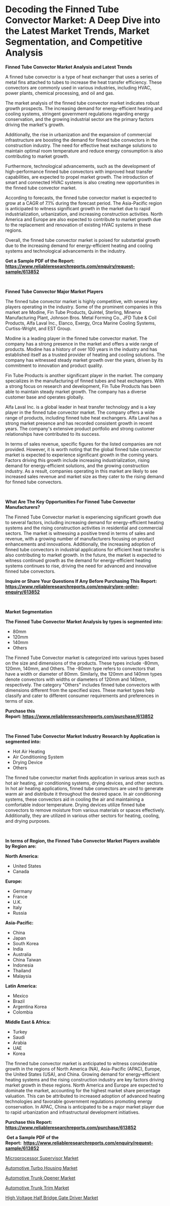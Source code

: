 <p><h1>Decoding the Finned Tube Convector Market: A Deep Dive into the Latest Market Trends, Market Segmentation, and Competitive Analysis</h1></p><p><strong>Finned Tube Convector Market Analysis and Latest Trends</strong></p>
<p><p>A finned tube convector is a type of heat exchanger that uses a series of metal fins attached to tubes to increase the heat transfer efficiency. These convectors are commonly used in various industries, including HVAC, power plants, chemical processing, and oil and gas.</p><p>The market analysis of the finned tube convector market indicates robust growth prospects. The increasing demand for energy-efficient heating and cooling systems, stringent government regulations regarding energy conservation, and the growing industrial sector are the primary factors driving the market's growth.</p><p>Additionally, the rise in urbanization and the expansion of commercial infrastructure are boosting the demand for finned tube convectors in the construction industry. The need for effective heat exchange solutions to maintain optimal room temperature and reduce energy consumption is also contributing to market growth.</p><p>Furthermore, technological advancements, such as the development of high-performance finned tube convectors with improved heat transfer capabilities, are expected to propel market growth. The introduction of smart and connected HVAC systems is also creating new opportunities in the finned tube convector market.</p><p>According to forecasts, the finned tube convector market is expected to grow at a CAGR of 7.1% during the forecast period. The Asia-Pacific region is anticipated to witness significant growth in the market due to rapid industrialization, urbanization, and increasing construction activities. North America and Europe are also expected to contribute to market growth due to the replacement and renovation of existing HVAC systems in these regions.</p><p>Overall, the finned tube convector market is poised for substantial growth due to the increasing demand for energy-efficient heating and cooling systems and technological advancements in the industry.</p></p>
<p><strong>Get a Sample PDF of the Report:&nbsp; <a href="https://www.reliableresearchreports.com/enquiry/request-sample/613852">https://www.reliableresearchreports.com/enquiry/request-sample/613852</a></strong></p>
<p>&nbsp;</p>
<p><strong>Finned Tube Convector Major Market Players</strong></p>
<p><p>The finned tube convector market is highly competitive, with several key players operating in the industry. Some of the prominent companies in this market are Modine, Fin Tube Products, Quintel, Sterling, Minerva Manufacturing Plant, Johnson Bros. Metal Forming Co., JFD Tube & Coil Products, Alfa Laval Inc., Elanco, Exergy, Orca Marine Cooling Systems, Curtiss-Wright, and EST Group.</p><p>Modine is a leading player in the finned tube convector market. The company has a strong presence in the market and offers a wide range of products. Modine has a history of over 100 years in the industry and has established itself as a trusted provider of heating and cooling solutions. The company has witnessed steady market growth over the years, driven by its commitment to innovation and product quality.</p><p>Fin Tube Products is another significant player in the market. The company specializes in the manufacturing of finned tubes and heat exchangers. With a strong focus on research and development, Fin Tube Products has been able to maintain steady market growth. The company has a diverse customer base and operates globally.</p><p>Alfa Laval Inc. is a global leader in heat transfer technology and is a key player in the finned tube convector market. The company offers a wide range of products, including finned tube heat exchangers. Alfa Laval has a strong market presence and has recorded consistent growth in recent years. The company's extensive product portfolio and strong customer relationships have contributed to its success.</p><p>In terms of sales revenue, specific figures for the listed companies are not provided. However, it is worth noting that the global finned tube convector market is expected to experience significant growth in the coming years. Factors driving this growth include increasing industrialization, rising demand for energy-efficient solutions, and the growing construction industry. As a result, companies operating in this market are likely to see increased sales revenue and market size as they cater to the rising demand for finned tube convectors.</p></p>
<p>&nbsp;</p>
<p><strong>What Are The Key Opportunities For Finned Tube Convector Manufacturers?</strong></p>
<p><p>The Finned Tube Convector market is experiencing significant growth due to several factors, including increasing demand for energy-efficient heating systems and the rising construction activities in residential and commercial sectors. The market is witnessing a positive trend in terms of sales and revenue, with a growing number of manufacturers focusing on product enhancements and innovations. Additionally, the increasing adoption of finned tube convectors in industrial applications for efficient heat transfer is also contributing to market growth. In the future, the market is expected to witness continued growth as the demand for energy-efficient heating systems continues to rise, driving the need for advanced and innovative finned tube convectors.</p></p>
<p><strong>Inquire or Share Your Questions If Any Before Purchasing This Report: <a href="https://www.reliableresearchreports.com/enquiry/pre-order-enquiry/613852">https://www.reliableresearchreports.com/enquiry/pre-order-enquiry/613852</a></strong></p>
<p>&nbsp;</p>
<p><strong>Market Segmentation</strong></p>
<p><strong>The Finned Tube Convector Market Analysis by types is segmented into:</strong></p>
<p><ul><li>80mm</li><li>120mm</li><li>140mm</li><li>Others</li></ul></p>
<p><p>The Finned Tube Convector market is categorized into various types based on the size and dimensions of the products. These types include -80mm, 120mm, 140mm, and Others. The -80mm type refers to convectors that have a width or diameter of 80mm. Similarly, the 120mm and 140mm types denote convectors with widths or diameters of 120mm and 140mm, respectively. The category "Others" includes finned tube convectors with dimensions different from the specified sizes. These market types help classify and cater to different consumer requirements and preferences in terms of size.</p></p>
<p><strong>Purchase this Report:&nbsp;<a href="https://www.reliableresearchreports.com/purchase/613852">https://www.reliableresearchreports.com/purchase/613852</a></strong></p>
<p>&nbsp;</p>
<p><strong>The Finned Tube Convector Market Industry Research by Application is segmented into:</strong></p>
<p><ul><li>Hot Air Heating</li><li>Air Conditioning System</li><li>Drying Device</li><li>Others</li></ul></p>
<p><p>The finned tube convector market finds application in various areas such as hot air heating, air conditioning systems, drying devices, and other sectors. In hot air heating applications, finned tube convectors are used to generate warm air and distribute it throughout the desired space. In air conditioning systems, these convectors aid in cooling the air and maintaining a comfortable indoor temperature. Drying devices utilize finned tube convectors to remove moisture from various materials or spaces effectively. Additionally, they are utilized in various other sectors for heating, cooling, and drying purposes.</p></p>
<p>&nbsp;</p>
<p><strong>In terms of Region, the Finned Tube Convector Market Players available by Region are:</strong></p>
<p>
    <p> <strong> North America: </strong>
        <ul>
            <li>United States</li>
            <li>Canada</li>
        </ul>
        </p> 
    <p> <strong> Europe: </strong>
        <ul>
            <li>Germany</li>
            <li>France</li>
            <li>U.K.</li>
            <li>Italy</li>
            <li>Russia</li>
        </ul>
        </p> 
    <p> <strong> Asia-Pacific: </strong>
        <ul>
            <li>China</li>
            <li>Japan</li>
            <li>South Korea</li>
            <li>India</li>
            <li>Australia</li>
            <li>China Taiwan</li>
            <li>Indonesia</li>
            <li>Thailand</li>
            <li>Malaysia</li>
        </ul>
        </p> 
    <p> <strong> Latin America: </strong>
        <ul>
            <li>Mexico</li>
            <li>Brazil</li>
            <li>Argentina Korea</li>
            <li>Colombia</li>
        </ul>
        </p> 
    <p> <strong> Middle East & Africa: </strong>
        <ul>
            <li>Turkey</li>
            <li>Saudi</li>
            <li>Arabia</li>
            <li>UAE</li>
            <li>Korea</li>
        </ul>
    </p>
    </p>
<p><p>The finned tube convector market is anticipated to witness considerable growth in the regions of North America (NA), Asia-Pacific (APAC), Europe, the United States (USA), and China. Growing demand for energy-efficient heating systems and the rising construction industry are key factors driving market growth in these regions. North America and Europe are expected to dominate the market, accounting for the highest market share percentage valuation. This can be attributed to increased adoption of advanced heating technologies and favorable government regulations promoting energy conservation. In APAC, China is anticipated to be a major market player due to rapid urbanization and infrastructural development initiatives.</p></p>
<p><strong>Purchase this Report: <a href="https://www.reliableresearchreports.com/purchase/613852">https://www.reliableresearchreports.com/purchase/613852</a></strong></p>
<p>&nbsp;<strong>Get a Sample PDF of the Report:&nbsp;&nbsp;<a href="https://www.reliableresearchreports.com/enquiry/request-sample/613852">https://www.reliableresearchreports.com/enquiry/request-sample/613852</a></strong></p>
<p><strong></strong></p>
<p><p><a href="https://medium.com/@jeffrystehr/microprocessor-supervisor-market-size-growth-forecast-2023-2030-d0545abcb771">Microprocessor Supervisor Market</a></p><p><a href="https://www.linkedin.com/pulse/automotive-turbo-housing-market-research-report-provides/">Automotive Turbo Housing Market</a></p><p><a href="https://www.linkedin.com/pulse/automotive-trunk-opener-market-size-growth-forecast-from/">Automotive Trunk Opener Market</a></p><p><a href="https://www.linkedin.com/pulse/ch-report-unlocks-analysis-market-financial-status-size-revenue/">Automotive Trunk Trim Market</a></p><p><a href="https://medium.com/@ardithlynch1906/high-voltage-half-bridge-gate-driver-market-size-growth-forecast-2023-2030-79b00b83eb9b">High Voltage Half Bridge Gate Driver Market</a></p></p>